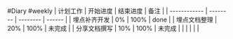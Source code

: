 #Diary #weekly 
| 计划工作     | 开始进度 | 结束进度 | 备注   |
| ------------ | -------- | -------- | ------ |
| 埋点补齐开发 | 0%       | 100%     | done   |
| 埋点文档整理 | 20%      | 100%     | 未完成 |
| 分享文档撰写 | 10%      | 100%     | 未完成 |
|              |          |          |        |

